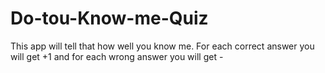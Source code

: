 # Do-tou-Know-me-Quiz
This app will tell that how well you know me.
            For each correct answer you will get +1 and for each wrong answer you will get -
